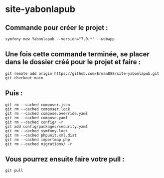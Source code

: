 # site-yabonlapub

## Commande pour créer le projet :
```symfony new Yabonlapub --version="7.0.*" --webapp```

## Une fois cette commande terminée, se placer dans le dossier créé pour le projet et faire :
`git remote add origin https://github.com/Erwan888/site-yabonlapub.git
git checkout main
`

## Puis :
```git rm --cached bin -r
git rm --cached composer.json
git rm --cached composer.lock
git rm --cached compose.override.yaml
git rm --cached compose.yaml
git rm --cached config/ -r
git add config/packages/security.yaml
git rm --cached symfony.lock
git rm --cached phpunit.xml.dist
git rm --cached importmap.php
git rm --cached migrations/ -r
```

## Vous pourrez ensuite faire votre pull :
```git pull```
